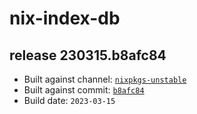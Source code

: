 # nix-index-db
## release 230315.b8afc84
- Built against channel: [`nixpkgs-unstable`](https://github.com/nixos/nixpkgs/tree/nixpkgs-unstable)
- Built against commit: [`b8afc84`](https://github.com/NixOS/nixpkgs/commit/b8afc8489dc96f29f69bec50fdc51e27883f89c1)
- Build date: `2023-03-15`
